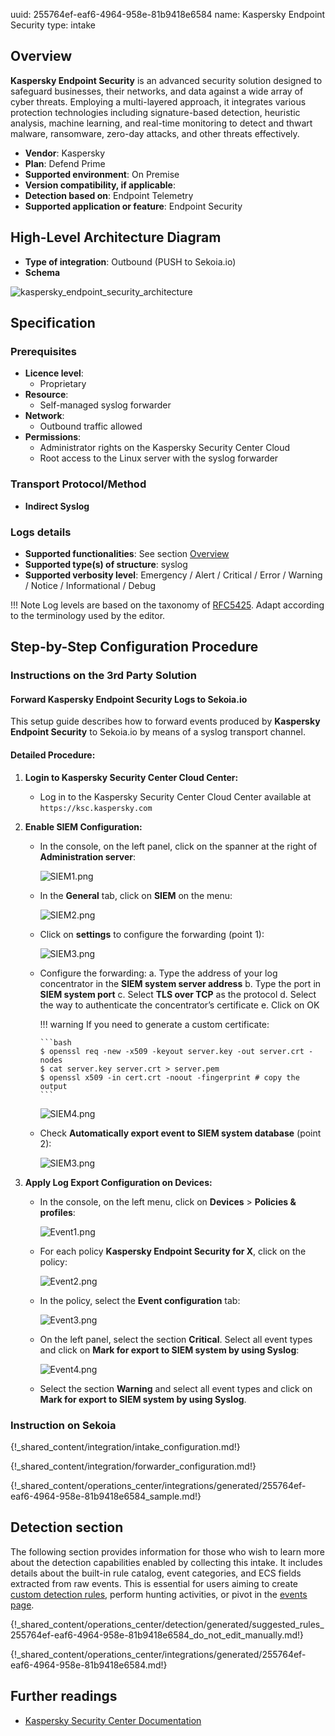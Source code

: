 uuid: 255764ef-eaf6-4964-958e-81b9418e6584
name: Kaspersky Endpoint Security
type: intake

## Overview

**Kaspersky Endpoint Security** is an advanced security solution designed to safeguard businesses, their networks, and data against a wide array of cyber threats. Employing a multi-layered approach, it integrates various protection technologies including signature-based detection, heuristic analysis, machine learning, and real-time monitoring to detect and thwart malware, ransomware, zero-day attacks, and other threats effectively.

- **Vendor**: Kaspersky
- **Plan**: Defend Prime
- **Supported environment**: On Premise
- **Version compatibility, if applicable**:
- **Detection based on**: Endpoint Telemetry
- **Supported application or feature**: Endpoint Security

## High-Level Architecture Diagram

- **Type of integration**: Outbound (PUSH to Sekoia.io)
- **Schema**

![kaspersky_endpoint_security_architecture](/assets/integration/kaspersky_endpoint_security_architecture.png)

## Specification

### Prerequisites

- **Licence level**:
    - Proprietary
- **Resource**:
    - Self-managed syslog forwarder
- **Network**:
    - Outbound traffic allowed
- **Permissions**:
    - Administrator rights on the Kaspersky Security Center Cloud
    - Root access to the Linux server with the syslog forwarder

### Transport Protocol/Method

- **Indirect Syslog**

### Logs details

- **Supported functionalities**: See section [Overview](#overview)
- **Supported type(s) of structure**: syslog
- **Supported verbosity level**: Emergency / Alert / Critical / Error / Warning / Notice / Informational / Debug

!!! Note
    Log levels are based on the taxonomy of [RFC5425](https://datatracker.ietf.org/doc/html/rfc5424). Adapt according to the terminology used by the editor.

## Step-by-Step Configuration Procedure

### Instructions on the 3rd Party Solution

#### Forward Kaspersky Endpoint Security Logs to Sekoia.io

This setup guide describes how to forward events produced by **Kaspersky Endpoint Security** to Sekoia.io by means of a syslog transport channel.

#### Detailed Procedure:

1. **Login to Kaspersky Security Center Cloud Center:**
   - Log in to the Kaspersky Security Center Cloud Center available at `https://ksc.kaspersky.com`

2. **Enable SIEM Configuration:**

   - In the console, on the left panel, click on the spanner at the right of **Administration server**:

     ![SIEM1.png](/assets/operation_center/integration_catalog/endpoint/kaspersky-edr/SIEM1.png)

   - In the **General** tab, click on **SIEM** on the menu:

     ![SIEM2.png](/assets/operation_center/integration_catalog/endpoint/kaspersky-edr/SIEM2.png)

   - Click on **settings** to configure the forwarding (point 1):

     ![SIEM3.png](/assets/operation_center/integration_catalog/endpoint/kaspersky-edr/SIEM3.png)

   - Configure the forwarding:
     a. Type the address of your log concentrator in the **SIEM system server address**
     b. Type the port in **SIEM system port**
     c. Select **TLS over TCP** as the protocol
     d. Select the way to authenticate the concentrator’s certificate
     e. Click on OK

     !!! warning
         If you need to generate a custom certificate:

         ```bash
         $ openssl req -new -x509 -keyout server.key -out server.crt -nodes
         $ cat server.key server.crt > server.pem
         $ openssl x509 -in cert.crt -noout -fingerprint # copy the output
         ```

     ![SIEM4.png](/assets/operation_center/integration_catalog/endpoint/kaspersky-edr/SIEM4.png)

   - Check **Automatically export event to SIEM system database** (point 2):

     ![SIEM3.png](/assets/operation_center/integration_catalog/endpoint/kaspersky-edr/SIEM3.png)

3. **Apply Log Export Configuration on Devices:**

   - In the console, on the left menu, click on **Devices** > **Policies & profiles**:

     ![Event1.png](/assets/operation_center/integration_catalog/endpoint/kaspersky-edr/Event1.png)

   - For each policy **Kaspersky Endpoint Security for X**, click on the policy:

     ![Event2.png](/assets/operation_center/integration_catalog/endpoint/kaspersky-edr/Event2.png)

   - In the policy, select the **Event configuration** tab:

     ![Event3.png](/assets/operation_center/integration_catalog/endpoint/kaspersky-edr/Event3.png)

   - On the left panel, select the section **Critical**. Select all event types and click on **Mark for export to SIEM system by using Syslog**:

     ![Event4.png](/assets/operation_center/integration_catalog/endpoint/kaspersky-edr/Event4.png)

   - Select the section **Warning** and select all event types and click on **Mark for export to SIEM system by using Syslog**.

### Instruction on Sekoia

{!_shared_content/integration/intake_configuration.md!}

{!_shared_content/integration/forwarder_configuration.md!}

{!_shared_content/operations_center/integrations/generated/255764ef-eaf6-4964-958e-81b9418e6584_sample.md!}

## Detection section

The following section provides information for those who wish to learn more about the detection capabilities enabled by collecting this intake. It includes details about the built-in rule catalog, event categories, and ECS fields extracted from raw events. This is essential for users aiming to create [custom detection rules](/docs/xdr/features/detect/sigma.md), perform hunting activities, or pivot in the [events page](/docs/xdr/features/investigate/events.md).

{!_shared_content/operations_center/detection/generated/suggested_rules_255764ef-eaf6-4964-958e-81b9418e6584_do_not_edit_manually.md!}

{!_shared_content/operations_center/integrations/generated/255764ef-eaf6-4964-958e-81b9418e6584.md!}

## Further readings

- [Kaspersky Security Center Documentation](https://support.kaspersky.com/)
